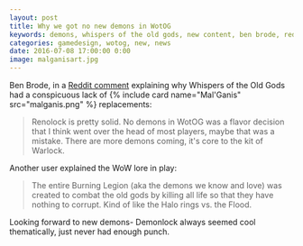```yaml
---
layout: post
title: Why we got no new demons in WotOG
keywords: demons, whispers of the old gods, new content, ben brode, reddit
categories: gamedesign, wotog, new, news
date: 2016-07-08 17:00:00 0:00
image: malganisart.jpg
---
```


Ben Brode, in a [Reddit comment](https://www.reddit.com/r/hearthstone/comments/4q10ra/why_are_the_overwatch_devs_so_much_more/d4pyuad) explaining why Whispers of the Old Gods had a conspicuous lack of {% include card name="Mal'Ganis" src="malganis.png" %} replacements:

> Renolock is pretty solid. No demons in WotOG was a flavor decision that I think went over the head of most players, maybe that was a mistake. There are more demons coming, it's core to the kit of Warlock.

Another user explained the WoW lore in play:

> The entire Burning Legion (aka the demons we know and love) was created to combat the old gods by killing all life so that they have nothing to corrupt. Kind of like the Halo rings vs. the Flood.

Looking forward to new demons- Demonlock always seemed cool thematically, just never had enough punch. 
